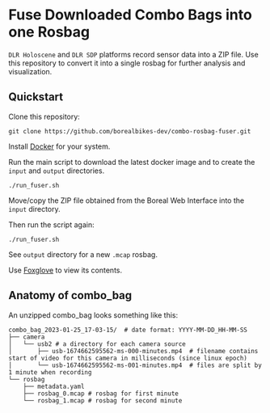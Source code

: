 # Fuse Downloaded Combo Bags into one Rosbag

`DLR Holoscene` and `DLR SDP` platforms record sensor data into a ZIP file.
Use this repository to convert it into a single rosbag for further analysis and visualization.

## Quickstart

Clone this repository:

```
git clone https://github.com/borealbikes-dev/combo-rosbag-fuser.git
```

Install [Docker](https://docs.docker.com/engine/install/) for your system.

Run the main script to download the latest docker image and to create the `input` and `output` directories.

```
./run_fuser.sh
```

Move/copy the ZIP file obtained from the Boreal Web Interface into the `input` directory.

Then run the script again:

```
./run_fuser.sh
```

See `output` directory for a new `.mcap` rosbag.

Use [Foxglove](https://foxglove.dev/) to view its contents.

## Anatomy of combo_bag

An unzipped combo_bag looks something like this:
```
combo_bag_2023-01-25_17-03-15/  # date format: YYYY-MM-DD_HH-MM-SS
├── camera
│   └── usb2 # a directory for each camera source
│       ├── usb-1674662595562-ms-000-minutes.mp4  # filename contains start of video for this camera in milliseconds (since linux epoch)
│       └── usb-1674662595562-ms-001-minutes.mp4  # files are split by 1 minute when recording 
└── rosbag
    ├── metadata.yaml
    ├── rosbag_0.mcap # rosbag for first minute
    └── rosbag_1.mcap # rosbag for second minute 
```
